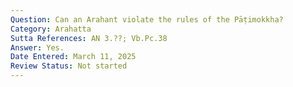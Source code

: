 ```yaml
---
Question: Can an Arahant violate the rules of the Pāṭimokkha?
Category: Arahatta
Sutta References: AN 3.??; Vb.Pc.38
Answer: Yes.
Date Entered: March 11, 2025
Review Status: Not started
---
```

